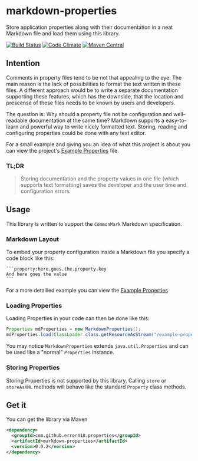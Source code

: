 # markdown-properties 

Store application properties along with their documentation in a neat Markdown file and load them using this library.

[![Build Status](https://travis-ci.org/error418/markdown-properties.svg?branch=master)](https://travis-ci.org/error418/markdown-properties)
[![Code Climate](https://codeclimate.com/github/error418/markdown-properties/badges/gpa.svg)](https://codeclimate.com/github/error418/markdown-properties)
[![Maven Central](https://img.shields.io/maven-central/v/com.github.error418.properties/markdown-properties.svg?maxAge=2592000)](http://search.maven.org/#search%7Cga%7C1%7Ccom.github.error418.properties.markdown-properties)

## Intention

Comments in property files tend to be not that appealing to the eye. The main reason is the lack of possibilities
to format the text written in these files. A different approach would be to write a separate documentation supporting
these features, which has the downside, that the location and prescense of these files needs to be known by users and developers.

The question is: Why should a property file not be configuration and well-readable documentation at the same time?
Markdown supports a easy-to-learn and powerful way to write nicely formatted text. Storing, reading and configuring
properties could be done with any text editor.

For a small example and giving you an idea of what this project is about you can view the project's
[Example Properties](examples/example-properties.md) file.

### TL;DR

> Storing documentation and the property values in one file (which supports text formatting) saves the developer
> and the user time and configuration errors.


## Usage

This library is written to support the `CommonMark` Markdown specification.

### Markdown Layout

To embed your property configuration inside a Markdown file you specify a code block like this:

	```property:here.goes.the.property.key
	And here goes the value
	```

For a more detailled example you can view the [Example Properties](examples/example-properties.md)

### Loading Properties

Loading Properties in your code can then be done like this:

```java
Properties mdProperties = new MarkdownProperties();
mdProperties.load(ClassLoader.class.getResourceAsStream("/example-properties.md"));
```

You may notice `MarkdownProperties` extends `java.util.Properties` and can be used like a "normal" `Properties` instance.

### Storing Properties

Storing Properties is not supported by this library. Calling `store` or `storeAsXML` methods will behave like the standard `Property` class methods.

## Get it

You can get the library via Maven

```xml
<dependency>
  <groupId>com.github.error418.properties</groupId>
  <artifactId>markdown-properties</artifactId>
  <version>0.0.2</version>
</dependency>
```
